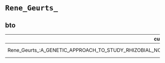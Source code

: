 # `Rene_Geurts_`
## bto
| curie                                                                                                   |   usages | nodes                                                                                                           |
|---------------------------------------------------------------------------------------------------------|----------|-----------------------------------------------------------------------------------------------------------------|
| Rene_Geurts_:A_GENETIC_APPROACH_TO_STUDY_RHIZOBIAL_NOD_FACTOR_AND_MYCORRHIZAL_FUNGI_ACTIVATED_SIGNALING |        1 | [http://purl.obolibrary.org/obo/BTO:0005444](https://bioregistry.io/http://purl.obolibrary.org/obo/BTO:0005444) |
